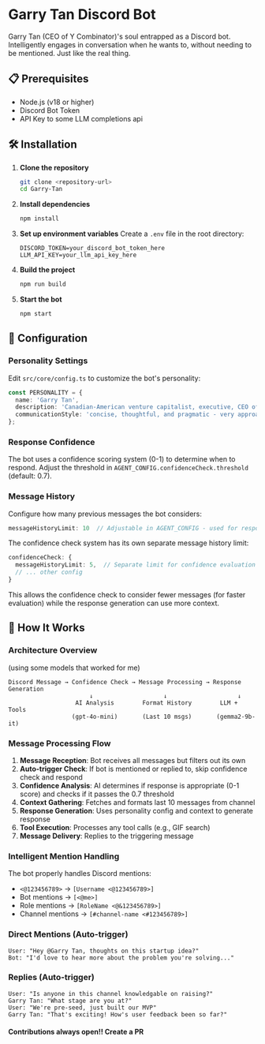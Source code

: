 # Garry Tan Discord Bot

Garry Tan (CEO of Y Combinator)'s soul entrapped as a Discord bot. Intelligently engages in conversation when he wants to, without needing to be mentioned. Just like the real thing.

## 📋 Prerequisites

- Node.js (v18 or higher)
- Discord Bot Token
- API Key to some LLM completions api

## 🛠️ Installation

1. **Clone the repository**
   ```bash
   git clone <repository-url>
   cd Garry-Tan
   ```

2. **Install dependencies**
   ```bash
   npm install
   ```

3. **Set up environment variables**
   Create a `.env` file in the root directory:
   ```env
   DISCORD_TOKEN=your_discord_bot_token_here
   LLM_API_KEY=your_llm_api_key_here
   ```

4. **Build the project**
   ```bash
   npm run build
   ```

5. **Start the bot**
   ```bash
   npm start
   ```

## 🔧 Configuration

### Personality Settings

Edit `src/core/config.ts` to customize the bot's personality:

```typescript
const PERSONALITY = {
  name: 'Garry Tan',
  description: 'Canadian-American venture capitalist, executive, CEO of Y Combinator...',
  communicationStyle: 'concise, thoughtful, and pragmatic - very approachable and friendly'
};
```

### Response Confidence

The bot uses a confidence scoring system (0-1) to determine when to respond. Adjust the threshold in `AGENT_CONFIG.confidenceCheck.threshold` (default: 0.7).

### Message History

Configure how many previous messages the bot considers:
```typescript
messageHistoryLimit: 10  // Adjustable in AGENT_CONFIG - used for response generation
```

The confidence check system has its own separate message history limit:
```typescript
confidenceCheck: {
  messageHistoryLimit: 5,  // Separate limit for confidence evaluation
  // ... other config
}
```

This allows the confidence check to consider fewer messages (for faster evaluation) while the response generation can use more context.

## 🤖 How It Works

### Architecture Overview

(using some models that worked for me)
```
Discord Message → Confidence Check → Message Processing → Response Generation
                       ↓                    ↓                    ↓
                   AI Analysis        Format History        LLM + Tools
                  (gpt-4o-mini)       (Last 10 msgs)       (gemma2-9b-it)
```

### Message Processing Flow

1. **Message Reception**: Bot receives all messages but filters out its own
2. **Auto-trigger Check**: If bot is mentioned or replied to, skip confidence check and respond
3. **Confidence Analysis**: AI determines if response is appropriate (0-1 score) and checks if it passes the 0.7 threshold
4. **Context Gathering**: Fetches and formats last 10 messages from channel
5. **Response Generation**: Uses personality config and context to generate response
6. **Tool Execution**: Processes any tool calls (e.g., GIF search)
7. **Message Delivery**: Replies to the triggering message

### Intelligent Mention Handling

The bot properly handles Discord mentions:
- `<@123456789>` → `[Username <@123456789>]`
- Bot mentions → `[<@me>]`
- Role mentions → `[RoleName <@&123456789>]`
- Channel mentions → `[#channel-name <#123456789>]`

### Direct Mentions (Auto-trigger)
```
User: "Hey @Garry Tan, thoughts on this startup idea?"
Bot: "I'd love to hear more about the problem you're solving..."
```

### Replies (Auto-trigger)
```
User: "Is anyone in this channel knowledgable on raising?"
Garry Tan: "What stage are you at?"
User: "We're pre-seed, just built our MVP"
Garry Tan: "That's exciting! How's user feedback been so far?"
```

#### Contributions always open!! Create a PR
